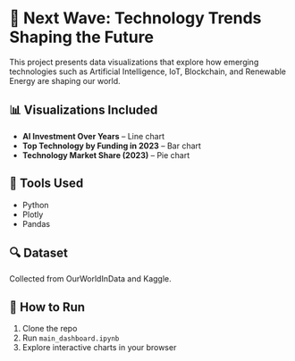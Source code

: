 
# 🚀 Next Wave: Technology Trends Shaping the Future

This project presents data visualizations that explore how emerging technologies such as Artificial Intelligence, IoT, Blockchain, and Renewable Energy are shaping our world.

## 📊 Visualizations Included
- **AI Investment Over Years** – Line chart
- **Top Technology by Funding in 2023** – Bar chart
- **Technology Market Share (2023)** – Pie chart

## 🧰 Tools Used
- Python
- Plotly
- Pandas

## 🔍 Dataset
Collected from OurWorldInData and Kaggle.

## 🚦 How to Run
1. Clone the repo
2. Run `main_dashboard.ipynb`
3. Explore interactive charts in your browser


